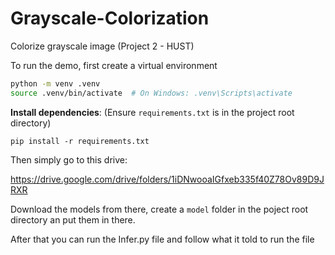 # Grayscale-Colorization
Colorize grayscale image (Project 2 - HUST)

To run the demo, first create a virtual environment

```bash
python -m venv .venv
source .venv/bin/activate  # On Windows: .venv\Scripts\activate
```

 **Install dependencies**:
    (Ensure `requirements.txt` is in the project root directory)
```
pip install -r requirements.txt
```

Then simply go to this drive: 

https://drive.google.com/drive/folders/1iDNwooaIGfxeb335f40Z78Ov89D9JRXR


Download the models from there, create a `model` folder in the poject root directory an put them in there.

After that you can run the Infer.py file and follow what it told to run the file  
